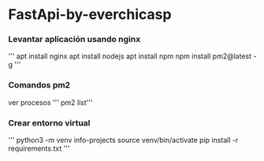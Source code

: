 # FastApi-by-everchicasp

### Levantar aplicación usando nginx
'''
apt install nginx
apt install nodejs
apt install npm
npm install pm2@latest -g
'''

### Comandos pm2 
ver procesos 
''' pm2 list'''

### Crear entorno virtual
'''
python3 -m venv info-projects
source venv/bin/activate
pip install -r requirements.txt
'''